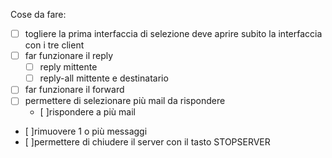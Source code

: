 Cose da fare:
- [ ] togliere la prima interfaccia di selezione deve aprire subito la interfaccia con i tre client
- [ ] far funzionare il reply
  - [ ] reply mittente
  - [ ] reply-all mittente e destinatario
- [ ] far funzionare il forward
- [ ] permettere di selezionare più mail da rispondere
  - [ ]rispondere a più mail
- [ ]rimuovere 1 o più messaggi
- [ ]permettere di chiudere il server con il tasto STOPSERVER
